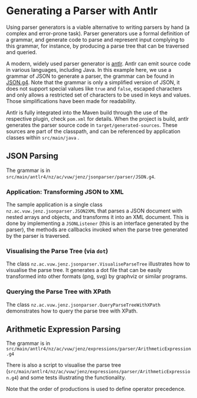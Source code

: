 # Generating a Parser with Antlr

Using parser generators is a viable alternative to writing parsers by hand (a complex and error-prone task). Parser generators use a formal definition of a grammar, 
and generate code to parse and represent input complying to this grammar, for instance, by producing a parse tree that can be traversed and queried. 

A modern, widely used parser generator is [antlr](https://www.antlr.org/). Antlr can emit source code in various languages, including Java. In this example here, we use a grammar of JSON to generate a parser, 
the grammar can be found in [JSON.g4](src/main/antlr4/nz/ac/vuw/jenz/jsonparser/parser/JSON.g4). Note that the grammar is only a simplified version of JSON, it does not support special values like `true` and `false`, escaped characters and only allows a restricted set of characters to be used in keys and values.
Those simplifications have been made for readability.

Antlr is fully integrated into the Maven build through the use of the respective plugin, check `pom.xml` for details. When the project is build, antlr generates the parser source code in `target/generated-sources`. 
These sources are part of the classpath, and can be referenced by application classes within `src/main/java` . 

## JSON Parsing

The grammar is in `src/main/antlr4/nz/ac/vuw/jenz/jsonparser/parser/JSON.g4`.

### Application: Transforming JSON to XML

The sample application is a single class `nz.ac.vuw.jenz.jsonparser.JSON2XML` that parses a JSON document with nested arrays and objects, and transforms it into an XML document. This is done by implementing 
a `JSONListener` (this is an interface generated by the parser), the methods are callbacks invoked when the parse tree generated by the parser is traversed.

### Visualising the Parse Tree (via `dot`)
The class `nz.ac.vuw.jenz.jsonparser.VisualiseParseTree` illustrates how to visualise the parse tree. It generates a dot file that can be easily transformed into other formats (png, svg) by graphviz or
similar programs. 

### Querying the Parse Tree with XPath

The class `nz.ac.vuw.jenz.jsonparser.QueryParseTreeWithXPath` demonstrates how to query the parse tree with XPath. 

## Arithmetic Expression Parsing

The grammar is in `src/main/antlr4/nz/ac/vuw/jenz/expressions/parser/ArithmeticExpression.g4`

There is also a script to visualise the parse tree (`src/main/antlr4/nz/ac/vuw/jenz/expressions/parser/ArithmeticExpression.g4`) and some tests illustrating the functionality.

Note that the order of productions is used to define operator precedence. 


